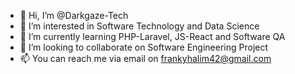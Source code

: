 - 👋 Hi, I’m @Darkgaze-Tech
- 👀 I’m interested in Software Technology and Data Science
- 🌱 I’m currently learning PHP-Laravel, JS-React and Software QA
- 💞️ I’m looking to collaborate on Software Engineering Project
- 📫 You can reach me via email on frankyhalim42@gmail.com

<!---
Darkgaze-Tech/Darkgaze-Tech is a ✨ special ✨ repository because its `README.md` (this file) appears on your GitHub profile.
You can click the Preview link to take a look at your changes.
--->
